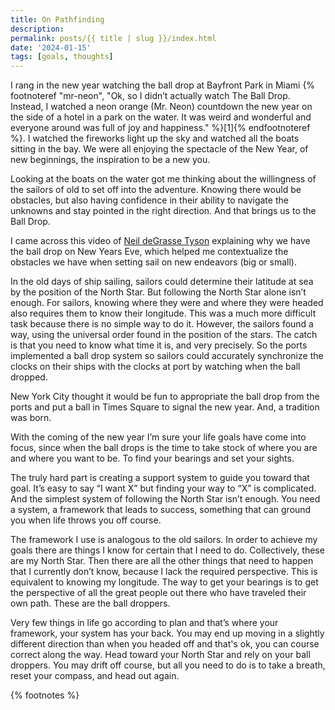 ```yaml
---
title: On Pathfinding
description:
permalink: posts/{{ title | slug }}/index.html
date: '2024-01-15'
tags: [goals, thoughts]
---
```


I rang in the new year watching the ball drop at Bayfront Park in Miami {% footnoteref "mr-neon", "Ok, so I didn’t actually watch The Ball Drop. Instead, I watched a neon orange (Mr. Neon) countdown the new year on the side of a hotel in a park on the water. It was weird and wonderful and everyone around was full of joy and happiness." %}[1]{% endfootnoteref %}. I watched the fireworks light up the sky and watched all the boats sitting in the bay. We were all enjoying the spectacle of the New Year, of new beginnings, the inspiration to be a new you.

Looking at the boats on the water got me thinking about the willingness of the sailors of old to set off into the adventure. Knowing there would be obstacles, but also having confidence in their ability to navigate the unknowns and stay pointed in the right direction. And that brings us to the Ball Drop.

I came across this video of <a href="https://www.youtube.com/watch?v=6XhRjh4CLtw" target="_blank">Neil deGrasse Tyson</a> explaining why we have the ball drop on New Years Eve, which helped me contextualize the obstacles we have when setting sail on new endeavors (big or small).

In the old days of ship sailing, sailors could determine their latitude at sea by the position of the North Star. But following the North Star alone isn’t enough. For sailors, knowing where they were and where they were headed also requires them to know their longitude. This was a much more difficult task because there is no simple way to do it. However, the sailors found a way, using the universal order found in the position of the stars. The catch is that you need to know what time it is, and very precisely. So the ports implemented a ball drop system so sailors could accurately synchronize the clocks on their ships with the clocks at port by watching when the ball dropped.

New York City thought it would be fun to appropriate the ball drop from the ports and put a ball in Times Square to signal the new year. And, a tradition was born.

With the coming of the new year I’m sure your life goals have come into focus, since when the ball drops is the time to take stock of where you are and where you want to be. To find your bearings and set your sights.

The truly hard part is creating a support system to guide you toward that goal. It’s easy to say “I want X” but finding your way to “X” is complicated. And the simplest system of following the North Star isn’t enough. You need a system, a framework that leads to success, something that can ground you when life throws you off course.

The framework I use is analogous to the old sailors. In order to achieve my goals there are things I know for certain that I need to do. Collectively, these are my North Star. Then there are all the other things that need to happen that I currently don’t know, because I lack the required perspective. This is equivalent to knowing my longitude. The way to get your bearings is to get the perspective of all the great people out there who have traveled their own path. These are the ball droppers.

Very few things in life go according to plan and that’s where your framework, your system has your back. You may end up moving in a slightly different direction than when you headed off and that's ok, you can course correct along the way. Head toward your North Star and rely on your ball droppers. You may drift off course, but all you need to do is to take a breath, reset your compass, and head out again.

{% footnotes %}
